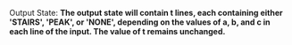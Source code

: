 Output State: **The output state will contain t lines, each containing either 'STAIRS', 'PEAK', or 'NONE', depending on the values of a, b, and c in each line of the input. The value of t remains unchanged.**